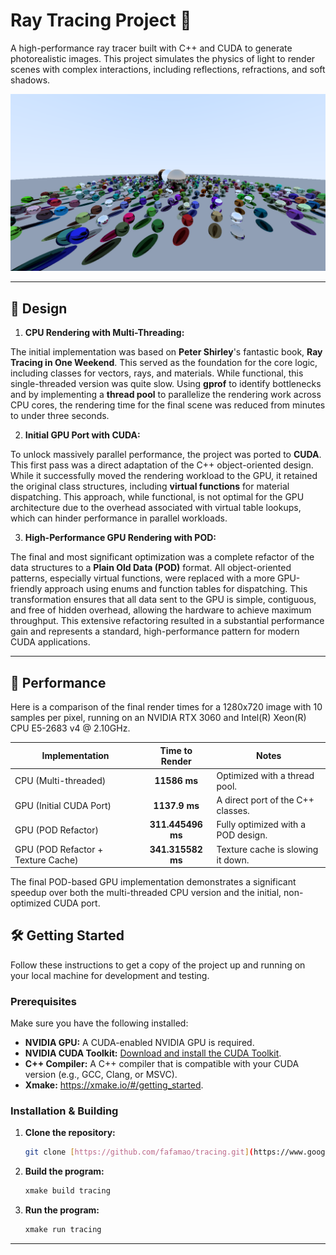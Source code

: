 # Ray Tracing Project 🚀

A high-performance ray tracer built with C++ and CUDA to generate photorealistic images. This project simulates the physics of light to render scenes with complex interactions, including reflections, refractions, and soft shadows.

![Rendered Image](./figure/image_pod.png)

***

## 🌟 Design

1.  **CPU Rendering with Multi-Threading:**

The initial implementation was based on **Peter Shirley**'s fantastic book, **Ray Tracing in One Weekend**. This served as the foundation for the core logic, including classes for vectors, rays, and materials. While functional, this single-threaded version was quite slow. Using **gprof** to identify bottlenecks and by implementing a **thread pool** to parallelize the rendering work across CPU cores, the rendering time for the final scene was reduced from minutes to under three seconds.

2.  **Initial GPU Port with CUDA:** 

To unlock massively parallel performance, the project was ported to **CUDA**. This first pass was a direct adaptation of the C++ object-oriented design. While it successfully moved the rendering workload to the GPU, it retained the original class structures, including **virtual functions** for material dispatching. This approach, while functional, is not optimal for the GPU architecture due to the overhead associated with virtual table lookups, which can hinder performance in parallel workloads.

3.  **High-Performance GPU Rendering with POD:**

The final and most significant optimization was a complete refactor of the data structures to a **Plain Old Data (POD)** format. All object-oriented patterns, especially virtual functions, were replaced with a more GPU-friendly approach using enums and function tables for dispatching. This transformation ensures that all data sent to the GPU is simple, contiguous, and free of hidden overhead, allowing the hardware to achieve maximum throughput. This extensive refactoring resulted in a substantial performance gain and represents a standard, high-performance pattern for modern CUDA applications.

***

## 🚀 Performance

Here is a comparison of the final render times for a 1280x720 image with 10 samples per pixel, running on an NVIDIA RTX 3060 and Intel(R) Xeon(R) CPU E5-2683 v4 @ 2.10GHz.

| Implementation          | Time to Render | Notes                               |
| ----------------------- | :------------: | ----------------------------------- |
| CPU (Multi-threaded)    |   **11586 ms**   | Optimized with a thread pool.       |
| GPU (Initial CUDA Port) |   **1137.9 ms**       | A direct port of the C++ classes.   |
| GPU (POD Refactor)      |   **311.445496 ms** | Fully optimized with a POD design.  |
| GPU (POD Refactor + Texture Cache)      |   **341.315582 ms** | Texture cache is slowing it down.  |

The final POD-based GPU implementation demonstrates a significant speedup over both the multi-threaded CPU version and the initial, non-optimized CUDA port.

## 🛠️ Getting Started

Follow these instructions to get a copy of the project up and running on your local machine for development and testing.

### Prerequisites

Make sure you have the following installed:

* **NVIDIA GPU:** A CUDA-enabled NVIDIA GPU is required.
* **NVIDIA CUDA Toolkit:** [Download and install the CUDA Toolkit](https://developer.nvidia.com/cuda-downloads).
* **C++ Compiler:** A C++ compiler that is compatible with your CUDA version (e.g., GCC, Clang, or MSVC).
* **Xmake:** https://xmake.io/#/getting_started.

### Installation & Building

1.  **Clone the repository:**
    ```sh
    git clone [https://github.com/fafamao/tracing.git](https://www.google.com/search?q=https://github.com/fafamao/tracing.git)
    ```

2.  **Build the program:**
    ```sh
    xmake build tracing
    ```

3.  **Run the program:**
    ```sh
    xmake run tracing
    ```
***

